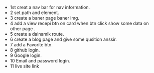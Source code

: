 * 1st creat a nav bar for nav information.
* 2 set path and element.
* 3 create a baner page  baner img.
* 4 add a view recepi  btn on card when btn click show some data on other page .
* 5 create a dainamik route.
* 6 create a blog page and give some qusition anssir.
*  7 add a Favorite btn.
* 8 github login.
* 9 Google login.
* 10 Email and password login.
* 11 live site link
